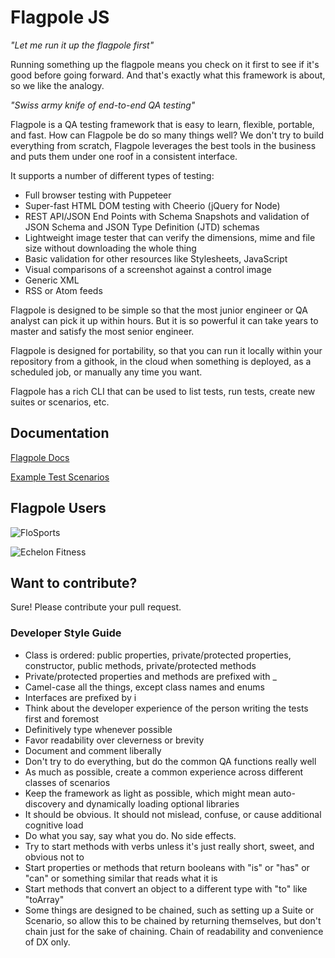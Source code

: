 # Flagpole JS

_"Let me run it up the flagpole first"_

Running something up the flagpole means you check on it first to see if it's good before going forward. And that's exactly what this framework is about, so we like the analogy.

_"Swiss army knife of end-to-end QA testing"_

Flagpole is a QA testing framework that is easy to learn, flexible, portable, and fast. How can Flagpole be do so many things well? We don't try to build everything from scratch, Flagpole leverages the best tools in the business and puts them under one roof in a consistent interface.

It supports a number of different types of testing:

- Full browser testing with Puppeteer
- Super-fast HTML DOM testing with Cheerio (jQuery for Node)
- REST API/JSON End Points with Schema Snapshots and validation of JSON Schema and JSON Type Definition (JTD) schemas
- Lightweight image tester that can verify the dimensions, mime and file size without downloading the whole thing
- Basic validation for other resources like Stylesheets, JavaScript
- Visual comparisons of a screenshot against a control image
- Generic XML
- RSS or Atom feeds

Flagpole is designed to be simple so that the most junior engineer or QA analyst can pick it up within hours. But it is so powerful it can take years to master and satisfy the most senior engineer.

Flagpole is designed for portability, so that you can run it locally within your repository from a githook, in the cloud when something is deployed, as a scheduled job, or manually any time you want.

Flagpole has a rich CLI that can be used to list tests, run tests, create new suites or scenarios, etc.

## Documentation

[Flagpole Docs](https://flagpolejs.github.io/flagpole)

[Example Test Scenarios](https://github.com/flocasts/flagpole/tree/master/tests)

## Flagpole Users

![FloSports](https://image.roku.com/developer_channels/prod/aa6d6ce57121b577c4115fe93d54778cebda85e793bf306bcecf1d638a470514.png)

![Echelon Fitness](https://www.northcastlepartners.com/wp-content/uploads/2019/08/Echelon_MainLogo_Registered@3x-100.jpg)

## Want to contribute?

Sure! Please contribute your pull request.

### Developer Style Guide

- Class is ordered: public properties, private/protected properties, constructor, public methods, private/protected methods
- Private/protected properties and methods are prefixed with \_
- Camel-case all the things, except class names and enums
- Interfaces are prefixed by i
- Think about the developer experience of the person writing the tests first and foremost
- Definitively type whenever possible
- Favor readability over cleverness or brevity
- Document and comment liberally
- Don't try to do everything, but do the common QA functions really well
- As much as possible, create a common experience across different classes of scenarios
- Keep the framework as light as possible, which might mean auto-discovery and dynamically loading optional libraries
- It should be obvious. It should not mislead, confuse, or cause additional cognitive load
- Do what you say, say what you do. No side effects.
- Try to start methods with verbs unless it's just really short, sweet, and obvious not to
- Start properties or methods that return booleans with "is" or "has" or "can" or something similar that reads what it is
- Start methods that convert an object to a different type with "to" like "toArray"
- Some things are designed to be chained, such as setting up a Suite or Scenario, so allow this to be chained by returning themselves, but don't chain just for the sake of chaining. Chain of readability and convenience of DX only.
